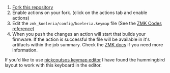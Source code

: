 1) [Fork this repository](https://github.com/dibaltic/zmk_koeleria/fork)
2) Enable actions on your fork. (click on the actions tab and enable actions)
3) Edit the `zmk_koeleria/config/koeleria.keymap` file (See the [ZMK Codes reference](https://zmk.dev/docs/codes))
4) When you push the changes an action will start that builds your firmware. If the action is successful the file will be available in it's artifacts within the job summary. Check the [ZMK docs](https://zmk.dev/docs/user-setup#installing-the-firmware) if you need more information.

If you'd like to use [nickcoutsos keymap editor](https://nickcoutsos.github.io/keymap-editor/) I have found the hummingbird layout to work with this keyboard in the editor. 
